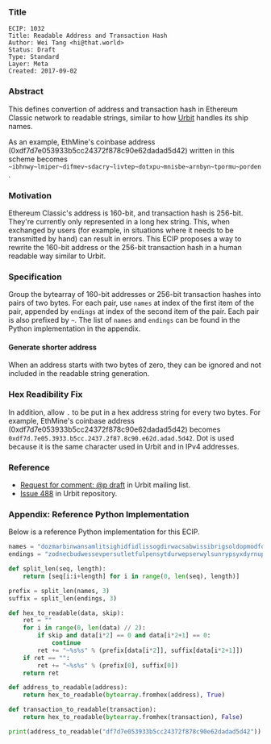 ### Title

    ECIP: 1032
    Title: Readable Address and Transaction Hash
    Author: Wei Tang <hi@that.world>
    Status: Draft
    Type: Standard
    Layer: Meta
    Created: 2017-09-02
    
### Abstract

This defines convertion of address and transaction hash in Ethereum Classic network to readable strings, similar to how [Urbit](http://urbit.org/) handles its ship names.

As an example, EthMine's coinbase address (0xdf7d7e053933b5cc24372f878c90e62dadad5d42) written in this scheme becomes `~ibhnwy~lmiper~difmev~sdacry~livtep~dotxpu~mnisbe~arnbyn~tpormu~porden`.

### Motivation

Ethereum Classic's address is 160-bit, and transaction hash is 256-bit. They're currently only represented in a long hex string. This, when exchanged by users (for example, in situations where it needs to be transmitted by hand) can result in errors. This ECIP proposes a way to rewrite the 160-bit address or the 256-bit transaction hash in a human readable way similar to Urbit.

### Specification

Group the bytearray of 160-bit addresses or 256-bit transaction hashes into pairs of two bytes. For each pair, use `names` at index of the first item of the pair, appended by `endings` at index of the second item of the pair. Each pair is also prefixed by `~`. The list of `names` and `endings` can be found in the Python implementation in the appendix.

#### Generate shorter address

When an address starts with two bytes of zero, they can be ignored and not included in the readable string generation.

### Hex Readibility Fix

In addition, allow `.` to be put in a hex address string for every two bytes. For example, EthMine's coinbase address (0xdf7d7e053933b5cc24372f878c90e62dadad5d42) becomes `0xdf7d.7e05.3933.b5cc.2437.2f87.8c90.e62d.adad.5d42`. Dot is used because it is the same character used in Urbit and in IPv4 addresses.

### Reference

* [Request for comment: @p draft](https://groups.google.com/forum/#!msg/urbit-dev/yTsrEGe9gso/FgLczcg0ocQJ) in Urbit mailing list.
* [Issue 488](https://github.com/urbit/urbit/issues/488) in Urbit repository.

### Appendix: Reference Python Implementation

Below is a reference Python implementation for this ECIP.

```python
names = "dozmarbinwansamlitsighidfidlissogdirwacsabwissibrigsoldopmodfoglidhopdardorlorhodfolrintogsilmirholpaslacrovlivdalsatlibtabhanticpidtorbolfosdotlosdilforpilramtirwintadbicdifrocwidbisdasmidloprilnardapmolsanlocnovsitnidtipsicropwitnatpanminritpodmottamtolsavposnapnopsomfinfonbanporworsipronnorbotwicsocwatdol�magpicdavbidbaltimtasmalligsivtagpadsaldivdactansidfabtarmonranniswolmispallasdismaprabtobrollatlonnodnavfignomnibpagsopralbilhaddocridmocpacravripfaltodtiltinhapmicfanpattaclabmogsimsonpinlomrictapfirhasbosbatpochactidhavsaplindibhosdabbitbarracparloddosbortochilmactomdigfilfasmithobharmighinradmashalraglagfadtopmop�habnilnosmilfopfamdatnoldinhatnacrisfotribhocnimlarfitwalrapsarnalmoslandondanladdovrivbacpollaptalpitnambonrostonfodponsovnocsorlavmatmipfap"
endings = "zodnecbudwessevpersutletfulpensytdurwepserwylsunrypsyxdyrnuphebpeglupdepdysputlughecryttyvsydnexlunmeplutseppesdelsulpedtemledtulmetwenbynhexfebpyldulhetmevruttylwydtepbesdexsefwycburderneppurrysrebdennutsubpetrulsynregtydsupsemwynrecmegnetsecmulnymtevwebsummutnyxrextebfushepbenmuswyxsymselrucdecwexsyrwetd�ylmynmesdetbetbeltuxtugmyrpelsyptermebsetdutdegtexsurfeltudnuxruxrenwytnubmedlytdusnebrumtynseglyxpunresredfunrevrefmectedrusbexlebduxrynnumpyxrygryxfeptyrtustyclegnemfermertenlusnussyltecmexpubrymtucfyllepdebbermughuttunbylsudpemdevlurdefbusbeprunmelpexdytbyttyplevmylwedducfurfexnulluclennerlexrupnedlecrydlydfenweln�ydhusrelrudneshesfetdesretdunlernyrsebhulrylludremlysfynwerrycsugnysnyllyndyndemluxfedsedbecmunlyrtesmudnytbyrsenwegfyrmurtelreptegpecnelnevfes"

def split_len(seq, length):
    return [seq[i:i+length] for i in range(0, len(seq), length)]

prefix = split_len(names, 3)
suffix = split_len(endings, 3)

def hex_to_readable(data, skip):
    ret = ""
    for i in range(0, len(data) // 2):
        if skip and data[i*2] == 0 and data[i*2+1] == 0:
            continue
        ret += "~%s%s" % (prefix[data[i*2]], suffix[data[i*2+1]])
    if ret == "":
        ret += "~%s%s" % (prefix[0], suffix[0])
    return ret

def address_to_readable(address):
    return hex_to_readable(bytearray.fromhex(address), True)

def transaction_to_readable(transaction):
    return hex_to_readable(bytearray.fromhex(transaction), False)

print(address_to_readable("df7d7e053933b5cc24372f878c90e62dadad5d42"))
```
